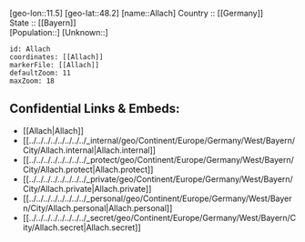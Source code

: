 ﻿---
location: [48.2,11.5] 
mapzoom: [7,12] 
mapmarker: city 
type: City
tags:
- geo/City


SpocWebEntityId: 28743
isDeleted: false
confidential: public

---
[geo-lon::11.5] 
[geo-lat::48.2] 
[name::Allach] 
Country :: [[Germany]]  
State :: [[Bayern]]  
[Population::] 
[Unknown::] 


```leaflet
id: Allach
coordinates: [[Allach]] 
markerFile: [[Allach]] 
defaultZoom: 11 
maxZoom: 18
```


## Confidential Links & Embeds: 
- [[Allach|Allach]]  
- [[../../../../../../../../_internal/geo/Continent/Europe/Germany/West/Bayern/City/Allach.internal|Allach.internal]] 
- [[../../../../../../../../_protect/geo/Continent/Europe/Germany/West/Bayern/City/Allach.protect|Allach.protect]] 
- [[../../../../../../../../_private/geo/Continent/Europe/Germany/West/Bayern/City/Allach.private|Allach.private]] 
- [[../../../../../../../../_personal/geo/Continent/Europe/Germany/West/Bayern/City/Allach.personal|Allach.personal]] 
- [[../../../../../../../../_secret/geo/Continent/Europe/Germany/West/Bayern/City/Allach.secret|Allach.secret]] 
